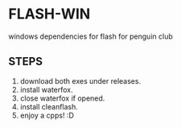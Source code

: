 # FLASH-WIN
windows dependencies for flash for penguin club

## STEPS

1. download both exes under releases.
2. install waterfox.
3. close waterfox if opened.
4. install cleanflash.
5. enjoy a cpps! :D
